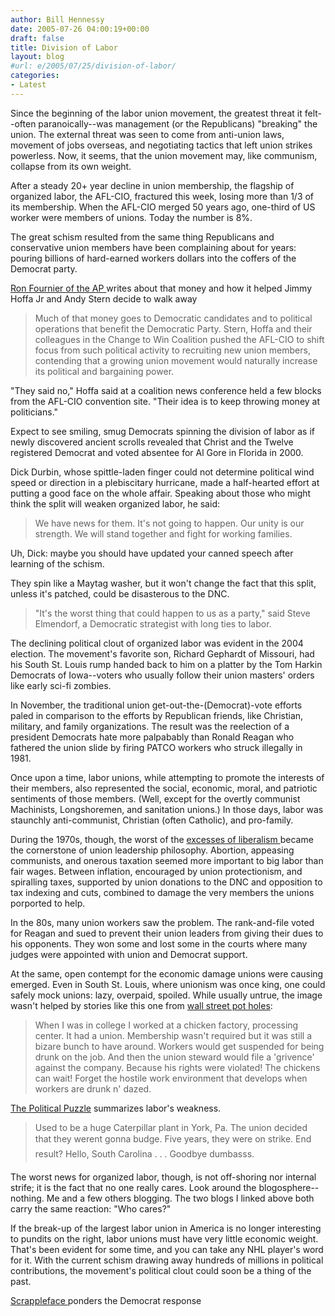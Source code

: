 ```yaml
---
author: Bill Hennessy
date: 2005-07-26 04:00:19+00:00
draft: false
title: Division of Labor
layout: blog
#url: e/2005/07/25/division-of-labor/
categories:
- Latest
---
```


Since the beginning of the labor union movement, the greatest threat it felt--often paranoically--was management (or the Republicans) "breaking" the union.   The external threat was seen to come from anti-union laws, movement of jobs overseas, and negotiating tactics that left union strikes powerless.  Now, it seems, that the union movement may, like communism, collapse from its own weight.

After a steady 20+ year decline in union membership, the flagship of organized labor, the AFL-CIO, fractured this week, losing more than 1/3 of its membership.  When the AFL-CIO merged 50 years ago, one-third of US worker were members of unions.  Today the number is 8%.

The great schism resulted from the same thing Republicans and conservative union members have been complaining about for years:  pouring billions of hard-earned workers dollars into the coffers of the Democrat party.

[Ron Fournier of the AP ](https://news.yahoo.com/s/ap/20050726/ap_on_bi_ge/labor_rift;_ylt=ApfaacNVpXmChxxA34MzXf2s0NUE;_ylu=X3oDMTA3b2NibDltBHNlYwM3MTY-)writes about that money and how it helped Jimmy Hoffa Jr and Andy Stern decide to walk away



> Much of that money goes to Democratic candidates and to political operations that benefit the Democratic Party. Stern, Hoffa and their colleagues in the Change to Win Coalition pushed the AFL-CIO to shift focus from such political activity to recruiting new union members, contending that a growing union movement would naturally increase its political and bargaining power.

"They said no," Hoffa said at a coalition news conference held a few blocks from the AFL-CIO convention site. "Their idea is to keep throwing money at politicians."



Expect to see smiling, smug Democrats spinning the division of labor as if newly discovered ancient scrolls revealed that Christ and the Twelve registered Democrat and voted absentee for Al Gore in Florida in 2000.

Dick Durbin, whose spittle-laden finger could not determine political wind speed or direction in a plebiscitary hurricane, made a half-hearted effort at putting a good face on the whole affair.  Speaking about those who might think the split will weaken organized labor, he said:



> We have news for them. It's not going to happen. Our unity is our strength. We will stand together and fight for working families. 



Uh, Dick:  maybe you should have updated your canned speech after learning of the schism.

They spin like a Maytag washer, but it won't change the fact that this split, unless it's patched, could be disasterous to the DNC.



> "It's the worst thing that could happen to us as a party," said Steve Elmendorf, a Democratic strategist with long ties to labor.



The declining political clout of organized labor was evident in the 2004 election.  The movement's favorite son, Richard Gephardt of Missouri, had his South St. Louis rump handed back to him on a platter by the Tom Harkin Democrats of Iowa--voters who usually follow their union masters' orders like early sci-fi zombies.

In November, the traditional union get-out-the-(Democrat)-vote efforts paled in comparison to the efforts by Republican friends, like Christian, military, and family organizations.    The result was the reelection of a president Democrats hate more palpabably than Ronald Reagan who fathered the union slide by firing PATCO workers who struck illegally in 1981.

Once upon a time, labor unions, while attempting to promote the interests of their members, also represented the social, economic, moral, and patriotic sentiments of those members.   (Well, except for the overtly communist Machinists, Longshoremen, and sanitation unions.)  In those days, labor was staunchly anti-communist, Christian (often Catholic), and pro-family.

During the 1970s, though, the worst of the [excesses of liberalism ](https://www.hennessysview.com/?p=51)became the cornerstone of union leadership philosophy.  Abortion, appeasing communists, and onerous taxation seemed more important to big labor than fair wages.  Between inflation, encouraged by union protectionism, and spiralling taxes, supported by union donations to the DNC and opposition to tax indexing and cuts, combined to damage the very members the unions porported to help.

In the 80s, many union workers saw the problem.  The rank-and-file voted for Reagan and sued to prevent their union leaders from giving their dues to his opponents.  They won some and lost some in the courts where many judges were appointed with union and Democrat support.

At the same, open contempt for the economic damage unions were causing emerged.  Even in South St. Louis, where unionism was once king, one could safely mock unions:  lazy, overpaid, spoiled.  While usually untrue, the image wasn't helped by stories like this one from [wall street pot holes](https://wallstreetspothole.blogspot.com/2005/07/afl-cio-splitting-up.html):



> When I was in college I worked at a chicken factory, processing center. It had a union. Membership wasn't required but it was still a bizare bunch to have around. Workers would get suspended for being drunk on the job. And then the union steward would file a 'grivence' against the company. Because his rights were violated! The chickens can wait! Forget the hostile work environment that develops when workers are drunk n' dazed. 



[The Political Puzzle](https://politicalpuzzle.org/index.php/2005/07/25/broken-unions/) summarizes labor's weakness.



> Used to be a huge Caterpillar plant in York, Pa. The union decided that they werent gonna budge.  Five years, they were on strike. End result? Hello, South Carolina . . . Goodbye dumbasss.



The worst news for organized labor, though, is not off-shoring nor internal strife; it is the fact that no one really cares.  Look around the blogosphere--nothing.  Me and a few others blogging.  The two blogs I linked above both carry the same reaction:  "Who cares?"

If the break-up of the largest labor union in America is no longer interesting to pundits on the right, labor unions must have very little economic weight.  That's been evident for some time, and you can take any NHL player's word for it.  With the current schism drawing away hundreds of millions in political contributions, the movement's political clout could soon be a thing of the past.

[Scrappleface ](https://www.scrappleface.com/MT/archives/002257.html)ponders the Democrat response

